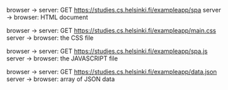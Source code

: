 browser -> server: GET https://studies.cs.helsinki.fi/exampleapp/spa
server -> browser: HTML document

browser -> server: GET https://studies.cs.helsinki.fi/exampleapp/main.css
server -> browser: the CSS file

browser -> server: GET https://studies.cs.helsinki.fi/exampleapp/spa.js
server -> browser: the JAVASCRIPT file

browser -> server: GET https://studies.cs.helsinki.fi/exampleapp/data.json
server -> browser: array of JSON data

